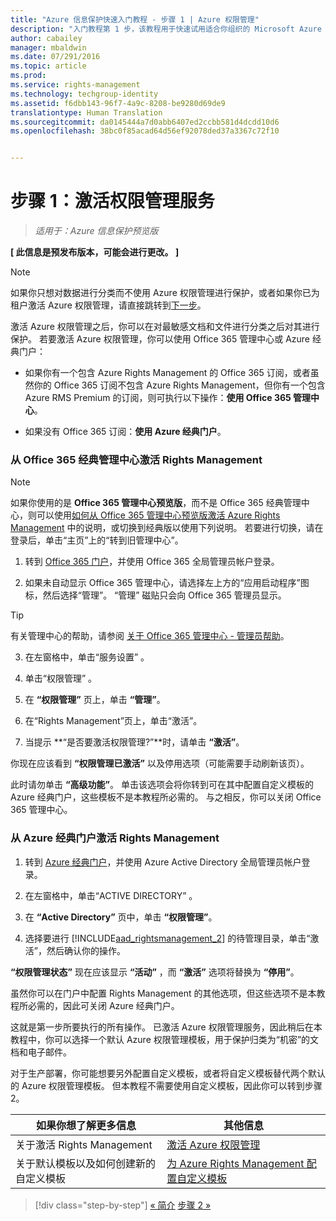 ```yaml
---
title: "Azure 信息保护快速入门教程 - 步骤 1 | Azure 权限管理"
description: "入门教程第 1 步，该教程用于快速试用适合你组织的 Microsoft Azure 信息保护，只需 4 个步骤，所需时间不到 15 分钟。"
author: cabailey
manager: mbaldwin
ms.date: 07/291/2016
ms.topic: article
ms.prod: 
ms.service: rights-management
ms.technology: techgroup-identity
ms.assetid: f6dbb143-96f7-4a9c-8208-be9280d69de9
translationtype: Human Translation
ms.sourcegitcommit: da0145444a7d0abb6407ed2ccbb581d4dcdd10d6
ms.openlocfilehash: 38bc0f85acad64d56ef92078ded37a3367c72f10


---
```


# 步骤 1：激活权限管理服务
 
>*适用于：Azure 信息保护预览版*

**[ 此信息是预发布版本，可能会进行更改。 ]**

> [!NOTE]
>如果你只想对数据进行分类而不使用 Azure 权限管理进行保护，或者如果你已为租户激活 Azure 权限管理，请直接跳转到[下一步](infoprotect-tutorial-step2.md)。 

激活 Azure 权限管理之后，你可以在对最敏感文档和文件进行分类之后对其进行保护。 若要激活 Azure 权限管理，你可以使用 Office 365 管理中心或 Azure 经典门户：

-   如果你有一个包含 Azure Rights Management 的 Office 365 订阅，或者虽然你的 Office 365 订阅不包含 Azure Rights Management，但你有一个包含 Azure RMS Premium 的订阅，则可执行以下操作：**使用 Office 365 管理中心**。

-   如果没有 Office 365 订阅：**使用 Azure 经典门户**。

### 从 Office 365 经典管理中心激活 Rights Management

> [!NOTE]
> 如果你使用的是 **Office 365 管理中心预览版**，而不是 Office 365 经典管理中心，则可以使用[如何从 Office 365 管理中心预览版激活 Azure Rights Management](../deploy-use/activate-office365-preview.md) 中的说明，或切换到经典版以使用下列说明。 若要进行切换，请在登录后，单击“主页”上的“转到旧管理中心”。

1.  转到 [Office 365 门户](https://portal.office.com/)，并使用 Office 365 全局管理员帐户登录。

2.  如果未自动显示 Office 365 管理中心，请选择左上方的“应用启动程序”图标，然后选择“管理”。 “管理”  磁贴只会向 Office 365 管理员显示。

  > [!TIP]
  > 有关管理中心的帮助，请参阅 [关于 Office 365 管理中心 - 管理员帮助](https://support.office.com/article/About-the-Office-365-admin-center-Admin-Help-58537702-d421-4d02-8141-e128e3703547)。

3.  在左窗格中，单击“服务设置” 。

4.  单击“权限管理” 。

5.  在 **“权限管理”** 页上，单击 **“管理”**。

6.  在“Rights Management”页上，单击“激活”。

7.  当提示 **“是否要激活权限管理?”**时，请单击 **“激活”**。

你现在应该看到 **“权限管理已激活”** 以及停用选项（可能需要手动刷新该页）。

此时请勿单击 **“高级功能”**。 单击该选项会将你转到可在其中配置自定义模板的 Azure 经典门户，这些模板不是本教程所必需的。 与之相反，你可以关闭 Office 365 管理中心。

### 从 Azure 经典门户激活 Rights Management

1.  转到 [Azure 经典门户](http://go.microsoft.com/fwlink/p/?LinkID=275081)，并使用 Azure Active Directory 全局管理员帐户登录。

2.  在左窗格中，单击“ACTIVE DIRECTORY” 。

3.  在 **“Active Directory”** 页中，单击 **“权限管理”**。

4.  选择要进行 [!INCLUDE[aad_rightsmanagement_2](../includes/aad_rightsmanagement_2_md.md)] 的待管理目录，单击“激活”，然后确认你的操作。

**“权限管理状态”** 现在应该显示 **“活动”** ，而 **“激活”** 选项将替换为 **“停用”**。

虽然你可以在门户中配置 Rights Management 的其他选项，但这些选项不是本教程所必需的，因此可关闭 Azure 经典门户。

这就是第一步所要执行的所有操作。 已激活 Azure 权限管理服务，因此稍后在本教程中，你可以选择一个默认 Azure 权限管理模板，用于保护归类为“机密”的文档和电子邮件。

对于生产部署，你可能想要另外配置自定义模板，或者将自定义模板替代两个默认的 Azure 权限管理模板。 但本教程不需要使用自定义模板，因此你可以转到步骤 2。

|如果你想了解更多信息|其他信息|
|--------------------------------|--------------------------|
|关于激活 Rights Management|[激活 Azure 权限管理](../deploy-use/activate-service.md)|
|关于默认模板以及如何创建新的自定义模板|[为 Azure Rights Management 配置自定义模板](../deploy-use/configure-custom-templates.md)|

>[!div class="step-by-step"]
[&#171; 简介](infoprotect-quick-start-tutorial.md)
[步骤 2 &#187;](infoprotect-tutorial-step2.md)



<!--HONumber=Aug16_HO4-->


